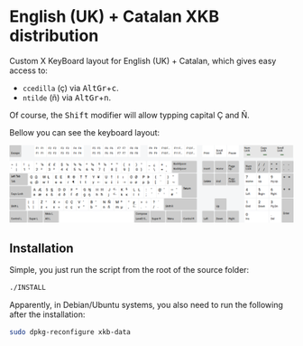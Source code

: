 # English (UK) + Catalan XKB distribution
Custom X KeyBoard layout for English (UK) + Catalan, which gives easy access to:
 - `ccedilla` (ç) via <kbd>AltGr</kbd>+<kbd>c</kbd>.
 - `ntilde` (ñ) via <kbd>AltGr</kbd>+<kbd>n</kbd>.

Of course, the <kbd>Shift</kbd> modifier will allow typping capital Ç and Ñ.

Bellow you can see the keyboard layout:

![image](screenshots/layout.png)

## Installation

Simple, you just run the script from the root of the source folder:
```bash
./INSTALL
```

Apparently, in Debian/Ubuntu systems, you also need to run the following after the installation:
```bash
sudo dpkg-reconfigure xkb-data
```
